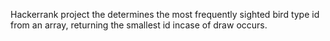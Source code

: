 Hackerrank project the determines the most frequently sighted bird type id from an array, returning the smallest id incase of draw occurs.

